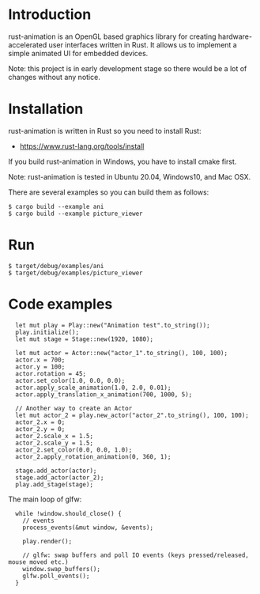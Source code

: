 # Introduction
rust-animation is an OpenGL based graphics library for creating hardware-accelerated user interfaces written in Rust.
It allows us to implement a simple animated UI for embedded devices.

Note: this project is in early development stage so there would be a lot of changes without any notice.

# Installation
rust-animation is written in Rust so you need to install Rust:
* https://www.rust-lang.org/tools/install

If you build rust-animation in Windows, you have to install cmake first.

Note: rust-animation is tested in Ubuntu 20.04, Windows10, and Mac OSX.

There are several examples so you can build them as follows:

```
$ cargo build --example ani
$ cargo build --example picture_viewer
```

# Run
```
$ target/debug/examples/ani
$ target/debug/examples/picture_viewer
```

# Code examples
```
  let mut play = Play::new("Animation test".to_string());
  play.initialize();
  let mut stage = Stage::new(1920, 1080);

  let mut actor = Actor::new("actor_1".to_string(), 100, 100);
  actor.x = 700;
  actor.y = 100;
  actor.rotation = 45;
  actor.set_color(1.0, 0.0, 0.0);
  actor.apply_scale_animation(1.0, 2.0, 0.01);
  actor.apply_translation_x_animation(700, 1000, 5);

  // Another way to create an Actor
  let mut actor_2 = play.new_actor("actor_2".to_string(), 100, 100);
  actor_2.x = 0;
  actor_2.y = 0;
  actor_2.scale_x = 1.5;
  actor_2.scale_y = 1.5;
  actor_2.set_color(0.0, 0.0, 1.0);
  actor_2.apply_rotation_animation(0, 360, 1);

  stage.add_actor(actor);
  stage.add_actor(actor_2);
  play.add_stage(stage);
```

The main loop of glfw:
```
  while !window.should_close() {
    // events
    process_events(&mut window, &events);

    play.render();

    // glfw: swap buffers and poll IO events (keys pressed/released, mouse moved etc.)
    window.swap_buffers();
    glfw.poll_events();
  }
```
